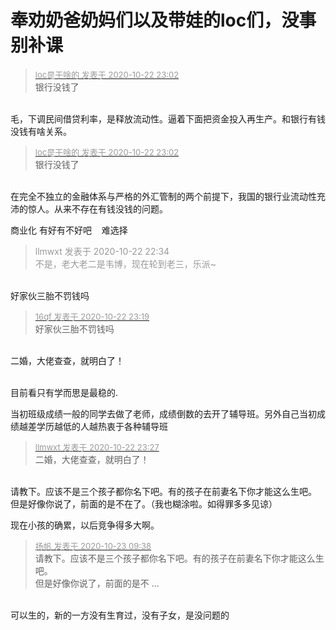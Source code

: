 # 奉劝奶爸奶妈们以及带娃的loc们，没事别补课


<div class="quote"><blockquote><font size="2"><a href="https://www.hostloc.com/forum.php?mod=redirect&amp;goto=findpost&amp;pid=9338595&amp;ptid=757385" target="_blank"><font color="#999999">loc是干啥的 发表于 2020-10-22 23:02</font></a></font><br />
银行没钱了</blockquote></div><br />
毛，下调民间借贷利率，是释放流动性。逼着下面把资金投入再生产。和银行有钱没钱有啥关系。

<div class="quote"><blockquote><font size="2"><a href="https://www.hostloc.com/forum.php?mod=redirect&amp;goto=findpost&amp;pid=9338595&amp;ptid=757385" target="_blank"><font color="#999999">loc是干啥的 发表于 2020-10-22 23:02</font></a></font><br />
银行没钱了</blockquote></div><br />
在完全不独立的金融体系与严格的外汇管制的两个前提下，我国的银行业流动性充沛的惊人。从来不存在有钱没钱的问题。

商业化 有好有不好吧&nbsp; &nbsp; 难选择<img id="aimg_oTTyk" onclick="zoom(this, this.src, 0, 0, 0)" class="zoom" src="https://cdn.jsdelivr.net/gh/hishis/forum-master/public/images/patch.gif" onmouseover="img_onmouseoverfunc(this)" onload="thumbImg(this)" border="0" alt="" />

<div class="quote"><blockquote><font color="#999999">llmwxt 发表于 2020-10-22 22:34</font><br />
<font color="#999999">不是，老大老二是韦博，现在轮到老三，乐派~</font></blockquote></div><br />
好家伙三胎不罚钱吗

<div class="quote"><blockquote><font size="2"><a href="https://www.hostloc.com/forum.php?mod=redirect&amp;goto=findpost&amp;pid=9338670&amp;ptid=757385" target="_blank"><font color="#999999">16qf 发表于 2020-10-22 23:19</font></a></font><br />
好家伙三胎不罚钱吗</blockquote></div><br />
二婚，大佬查查，就明白了！<br />
<br />
<img src="static/image/smiley/default/shy.gif" smilieid="8" border="0" alt="" />

目前看只有学而思是最稳的.<br />


当初班级成绩一般的同学去做了老师，成绩倒数的去开了辅导班。另外自己当初成绩越差学历越低的人越热衷于各种辅导班

<div class="quote"><blockquote><font size="2"><a href="https://www.hostloc.com/forum.php?mod=redirect&amp;goto=findpost&amp;pid=9338703&amp;ptid=757385" target="_blank"><font color="#999999">llmwxt 发表于 2020-10-22 23:27</font></a></font><br />
二婚，大佬查查，就明白了！</blockquote></div><br />
请教下。应该不是三个孩子都你名下吧。有的孩子在前妻名下你才能这么生吧。<br />
但是好像你说了，前面的是不在了。（我也糊涂啦。如得罪多多见谅）

现在小孩的确累，以后竞争得多大啊。

<div class="quote"><blockquote><font size="2"><a href="https://www.hostloc.com/forum.php?mod=redirect&amp;goto=findpost&amp;pid=9339506&amp;ptid=757385" target="_blank"><font color="#999999">扬帆 发表于 2020-10-23 09:38</font></a></font><br />
请教下。应该不是三个孩子都你名下吧。有的孩子在前妻名下你才能这么生吧。<br />
但是好像你说了，前面的是不 ...</blockquote></div><br />
可以生的，新的一方没有生育过，没有子女，是没问题的
